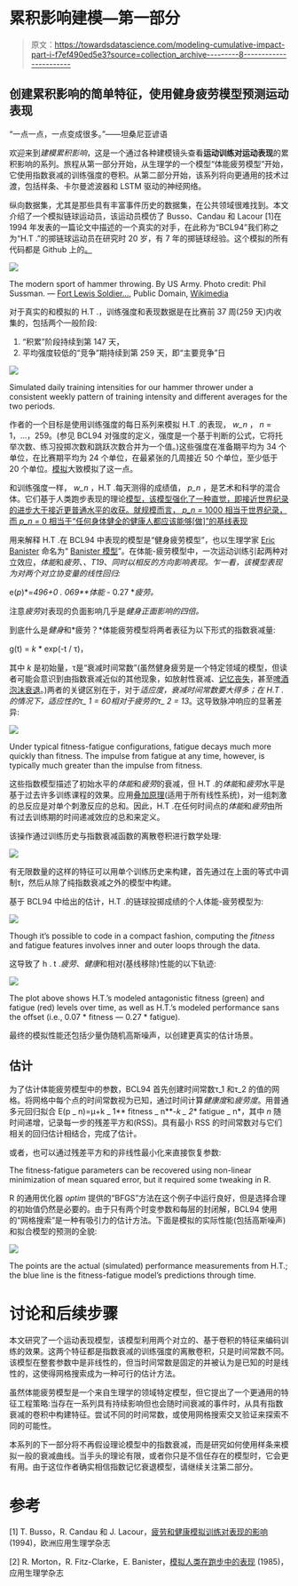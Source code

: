 # 累积影响建模—第一部分

> 原文：<https://towardsdatascience.com/modeling-cumulative-impact-part-i-f7ef490ed5e3?source=collection_archive---------8----------------------->

## 创建累积影响的简单特征，使用健身疲劳模型预测运动表现

“一点一点，一点变成很多。”——坦桑尼亚谚语

欢迎来到*建模累积影响*，这是一个通过各种建模镜头查看**运动训练对运动表现**的累积影响的系列。旅程从第一部分开始，从生理学的一个模型“体能疲劳模型”开始，它使用指数衰减的训练强度的卷积。从第二部分开始，该系列将向更通用的技术过渡，包括样条、卡尔曼滤波器和 LSTM 驱动的神经网络。

纵向数据集，尤其是那些具有丰富事件历史的数据集，在公共领域很难找到。本文介绍了一个模拟链球运动员，该运动员模仿了 Busso、Candau 和 Lacour [1]在 1994 年发表的一篇论文中描述的一个真实的对手，在此称为“BCL94”我们称之为“H.T .”的掷链球运动员在研究时 20 岁，有 7 年的掷链球经验。这个模拟的所有代码都是 Github 上的[。](https://github.com/baogorek/Miscellaneous/blob/master/R-code/sports/fitness-fatigue-convolution.ipynb)

![](img/28be8e7c6268d167ff92e7042d052ed0.png)

The modern sport of hammer throwing. By US Army. Photo credit: Phil Sussman. — [Fort Lewis Soldier…](http://www.army.mil/-news/2009/07/09/24147-fort-lewis-soldier-nails-down-spot-at-12th-world-track-and-field-championships/), Public Domain, [Wikimedia](https://commons.wikimedia.org/w/index.php?curid=8280370)

对于真实的和模拟的 H.T .，训练强度和表现数据是在比赛前 37 周(259 天)内收集的，包括两个一般阶段:

1.  “积累”阶段持续到第 147 天，
2.  平均强度较低的“竞争”期持续到第 259 天，即“主要竞争”日

![](img/332a38b8ba3d43ff6aabded31c8e0df2.png)

Simulated daily training intensities for our hammer thrower under a consistent weekly pattern of training intensity and different averages for the two periods.

作者的一个目标是使用训练强度的每日系列来模拟 H.T .的表现， *w_n* ， *n* = 1，…，259。(参见 BCL94 对强度的定义，强度是一个基于判断的公式，它将托举次数、练习投掷次数和跳跃次数合并为一个值。)这些强度在准备期平均为 34 个单位，在比赛期平均为 24 个单位，在最紧张的几周接近 50 个单位，至少低于 20 个单位。[模拟](https://github.com/baogorek/Miscellaneous/blob/master/R-code/sports/fitness-fatigue-convolution.ipynb)大致模拟了这一点。

和训练强度一样， *w_n* ，H.T .每天测得的成绩值， *p_n* ，是艺术和科学的混合体。它们基于人类跑步表现的理论[模型，该模型强化了一种直觉，即接近世界纪录的进步大于接近更普通水平的收获。就规模而言， *p_n =* 1000 相当于世界纪录，而 *p_n =* 0 相当于“任何身体健全的健康人都应该能够[做]”的基线表现](https://www.researchgate.net/publication/20910238_Modeling_human_performance_in_running)

用来解释 H.T .在 BCL94 中表现的模型是“健身疲劳模型”，也以生理学家 [Eric Banister](https://www.tandfonline.com/doi/pdf/10.1080/15438627.2011.556533) 命名为“ [Banister 模型](http://fellrnr.com/wiki/Modeling_Human_Performance#The_Banister_Model)”。在体能-疲劳模型中，一次运动训练引起两种对立效应，*体能*和*疲劳*、*、T19*、*同时以相反的方向影响表现。乍一看，该模型表现为对两个对立协变量的线性回归:*

e(*p*)*=*496+0 . 069**体能* - 0.27 **疲劳。*

注意*疲劳*对表现的负面影响几乎是*健身正面影响的四倍。*

到底什么是*健身*和*疲劳？*体能疲劳模型将两者表征为以下形式的指数衰减量:

g(t) = *k* * exp(-t / τ)，

其中 *k* 是初始量，τ是“衰减时间常数”(虽然健身疲劳是一个特定领域的模型，但读者可能会意识到由指数衰减近似的其他现象，如放射性衰减、[记忆丧失](https://en.wikipedia.org/wiki/Forgetting_curve)，甚至[啤酒泡沫衰退](http://iopscience.iop.org/article/10.1088/0143-0807/23/1/304/meta)。)两者的关键区别在于，对于*适应度，衰减时间常数要大得多；*在 H.T .的情况下，*适应性的τ_ 1 = 60*相对于*疲劳的τ_ 2 = 13*。这导致脉冲响应的显著差异:

![](img/a231d30b1dbc0e10d7abc488f952430a.png)

Under typical fitness-fatigue configurations, fatigue decays much more quickly than fitness. The impulse from fatigue at any time, however, is typically much greater than the impulse from fitness.

这些指数模型描述了初始水平的*体能*和*疲劳*的衰减，但 H.T .的*体能*和*疲劳*水平是基于过去许多训练课程的效果。应用[叠加原理](https://en.wikipedia.org/wiki/Superposition_principle)(适用于所有线性系统)，对一组刺激的总反应是对单个刺激反应的总和。因此，H.T .在任何时间点的*体能*和*疲劳*由所有过去训练期的时间递减效应的总和来定义。

该操作通过训练历史与指数衰减函数的离散卷积进行数学处理:

![](img/0da15d9a1deb465b4eb338762b6ad3ac.png)

有无限数量的这样的特征可以用单个训练历史来构建，首先通过在上面的等式中调制τ，然后从除了纯指数衰减之外的模型中构建。

基于 BCL94 中给出的估计，H.T .的链球投掷成绩的个人体能-疲劳模型为:

![](img/f2f97ef9dac67863c776175e60844548.png)

Though it’s possible to code in a compact fashion, computing the *fitness* and fatigue features involves inner and outer loops through the data.

这导致了 h . t .*疲劳*、*健康*和相对(基线移除)性能的以下轨迹:

![](img/5f688ab9e1f8c21fb1fe4e1d0edf567b.png)

The plot above shows H.T.’s modeled antagonistic fitness (green) and fatigue (red) levels over time, as well as H.T.’s modeled performance sans the offset (i.e., 0.07 * fitness — 0.27 * fatigue).

最终的模拟性能还包括少量伪随机高斯噪声，以创建更真实的估计场景。

## 估计

为了估计体能疲劳模型中的参数，BCL94 首先创建时间常数τ_1 和τ_2 的值的网格。将网格中每个点的时间常数视为已知，通过时间计算*健康度*和*疲劳度*。用普通多元回归拟合 E(p _ n)=μ+k _ 1** fitness _ n**-*k _ 2** fatigue _ n*，其中 *n* 随时间递增，记录每一步的残差平方和(RSS)。具有最小 RSS 的时间常数对与它们相关的回归估计相结合，完成了估计。

或者，也可以通过残差平方和的非线性最小化来直接恢复参数:

The fitness-fatigue parameters can be recovered using non-linear minimization of mean squared error, but it required some tweaking in R.

R 的通用优化器 *optim* 提供的“BFGS”方法在这个例子中运行良好，但是选择合理的初始值仍然是必要的。由于只有两个时变参数和每层的封闭解，BCL94 使用的“网格搜索”是一种有吸引力的估计方法。下面是模拟的实际性能(包括高斯噪声)和拟合模型的预测的全貌:

![](img/3caffc4fc15102abc448fa678d6c4afd.png)

The points are the actual (simulated) performance measurements from H.T.; the blue line is the fitness-fatigue model’s predictions through time.

# 讨论和后续步骤

本文研究了一个运动表现模型，该模型利用两个对立的、基于卷积的特征来编码训练的效果。这两个特征都是指数衰减的训练强度的离散卷积，只是时间常数不同。该模型在整套参数中是非线性的，但当时间常数是固定的并被认为是已知的时是线性的，这使得网格搜索成为一种可行的估计方法。

虽然体能疲劳模型是一个来自生理学的领域特定模型，但它提出了一个更通用的特征工程策略:当存在一系列具有持续影响但也会随时间衰减的事件时，从具有指数衰减的卷积中构建特征。尝试不同的时间常数，或使用网格搜索交叉验证来探索不同的可能性。

本系列的下一部分将不再假设理论模型中的指数衰减，而是研究如何使用样条来模拟一般的衰减曲线。当手头的理论有限，或者你只是不信任存在的模型时，它会更有用。由于这位作者确实相信指数记忆衰退模型，请继续关注第二部分。

# 参考

[1] T. Busso，R. Candau 和 J. Lacour，[疲劳和健康模拟训练对表现的影响](https://www.researchgate.net/profile/Robin_Candau/publication/15242395_Fatigue_and_fitness_modelled_from_the_effects_of_training_on_performance/links/55720f2608ae7536374cdc09/Fatigue-and-fitness-modelled-from-the-effects-of-training-on-performance.pdf) (1994)，欧洲应用生理学杂志

[2] R. Morton，R. Fitz-Clarke，E. Banister，[模拟人类在跑步中的表现](https://www.researchgate.net/publication/20910238_Modeling_human_performance_in_running) (1985)，应用生理学杂志